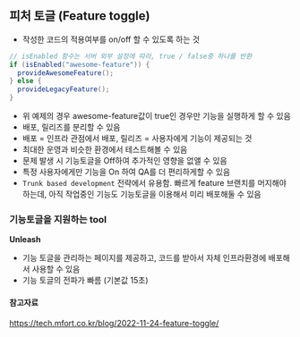 ## 피처 토글 (Feature toggle)

- 작성한 코드의 적용여부를 on/off 할 수 있도록 하는 것

```java
// isEnabled 함수는 서버 외부 설정에 따라, true / false중 하나를 반환
if (isEnabled("awesome-feature")) {
  provideAwesomeFeature();
} else {
  provideLegacyFeature();
}
```

- 위 예제의 경우 awesome-feature값이 true인 경우만 기능을 실행하게 할 수 있음
- 배포, 릴리즈를 분리할 수 있음
- 배포 = 인프라 관점에서 배포, 릴리즈 = 사용자에게 기능이 제공되는 것
- 최대한 운영과 비슷한 환경에서 테스트해볼 수 있음
- 문제 발생 시 기능토글을 Off하여 추가적인 영향을 없앨 수 있음
- 특정 사용자에게만 기능을 On 하여 QA를 더 편리하게할 수 있음
- `Trunk based development` 전략에서 유용함. 빠르게 feature 브랜치를 머지해야하는데, 아직 작업중인 기능도 기능토글을 이용해서 미리 배포해둘 수 있음

### 기능토글을 지원하는 tool

**Unleash**

- 기능 토글을 관리하는 페이지를 제공하고, 코드를 받아서 자체 인프라환경에 배포해서 사용할 수 있음
- 기능 토글의 전파가 빠름 (기본값 15초)

#### 참고자료

https://tech.mfort.co.kr/blog/2022-11-24-feature-toggle/
